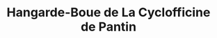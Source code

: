 ---
title: "Hangarde-Boue de La Cyclofficine de Pantin"
url: /bobigny/hangarde-boue-de-la-cyclofficine-de-pantin/
shop: vélo
---